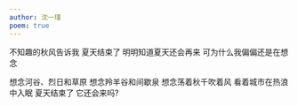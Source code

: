 ```yaml
---
author: 沈一瑾
poem: true
---
```


不知趣的秋风告诉我
夏天结束了
明明知道夏天还会再来
可为什么我偏偏还是在想念

想念河谷、烈日和草原
想念羚羊谷和间歇泉
想念荡着秋千吹着风
看着城市在热浪中入眠
夏天结束了
它还会来吗?
